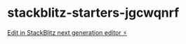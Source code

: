 # stackblitz-starters-jgcwqnrf

[Edit in StackBlitz next generation editor ⚡️](https://stackblitz.com/~/github.com/mohmadnavruzov084/stackblitz-starters-jgcwqnrf)